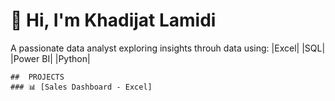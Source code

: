 # 👋 Hi, I'm Khadijat Lamidi
   A passionate data analyst exploring insights throuh data using:
     |Excel| |SQL| |Power BI| |Python|

    ##  PROJECTS
    ### 📊 [Sales Dashboard - Excel]
    
